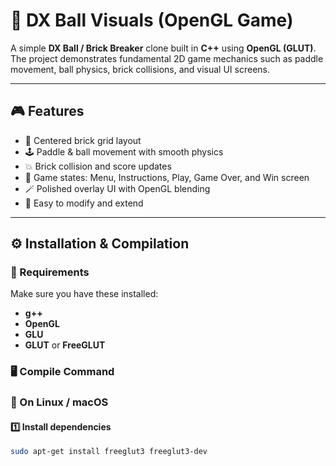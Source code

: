 # 🧱 DX Ball Visuals (OpenGL Game)

A simple **DX Ball / Brick Breaker** clone built in **C++** using **OpenGL (GLUT)**.  
The project demonstrates fundamental 2D game mechanics such as paddle movement, ball physics, brick collisions, and visual UI screens.

---

## 🎮 Features
- 🎨 Centered brick grid layout  
- 🕹️ Paddle & ball movement with smooth physics  
- 💥 Brick collision and score updates  
- 🧩 Game states: Menu, Instructions, Play, Game Over, and Win screen  
- 🪄 Polished overlay UI with OpenGL blending  
- 🧰 Easy to modify and extend  

---

## ⚙️ Installation & Compilation

### 🧠 Requirements
Make sure you have these installed:
- **g++**
- **OpenGL**
- **GLU**
- **GLUT** or **FreeGLUT**

### 🖥️ Compile Command

### 🐧 On Linux / macOS
#### 1️⃣ Install dependencies
```bash
sudo apt-get install freeglut3 freeglut3-dev
